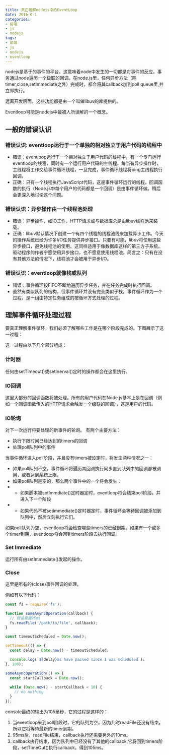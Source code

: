 ```yaml
---
title: 真正理解nodejs中的EventLoop
date: 2016-6-1
categories:
- 前端
- js
- nodejs
tags:
- 前端
- js
- nodejs
- eventloop
---
```

nodejs是基于的事件的平台。这意味着node中发生的一切都是对事件的反应。事务通过node遍历一个级联的回调。在node.js里，任何异步方法（除timer,close,setImmediate之外）完成时，都会将其callback加到poll queue里,并立即执行。

远离开发层面，这些功能都是由一个叫做libuv的库提供的。

Eventloop可能是nodejs中最被人所误解的一个概念。

## 一般的错误认识
### 错误认识: eventloop运行于一个单独的相对独立于用户代码的线程中

- 错误：eventloop运行于一个相对独立于用户代码的线程中。有一个专门运行eventloop的线程，同时有一个运行用户代码的主线程。每当有异步操作时，主线程将工作交给事件循环线程，一旦完成，事件循环线程将ping主线程执行回调。
- 正确：只有一个线程执行JavaScript代码，这是事件循环运行的线程。回调函数的执行（Node.js中每个用户的代码都是一个回调）是由事件循环做。稍后会更深入地讨论这个问题。

### 错误认识：异步操作由一个线程池处理

- 错误：异步操作，如IO工作，HTTP请求或与数据库总是由libuv线程池来装载。
- 正确：libuv默认情况下创建一个有四个线程的线程池线来加载异步工作。今天的操作系统已经为许多I/O任务提供异步接口。只要有可能，libuv将使用这些异步接口，避免线程池的使用。这同样适用于像数据库这样的第三方子系统。驱动程序的作者宁愿使用异步接口，也不愿意使用线程池。简言之：只有在没有其他方法的情况下，线程池才会被用于异步I/O。

### 错误认识：eventloop就像栈或队列

- 错误：事件循环按FIFO不断地遍历异步任务，并在任务完成时执行回调。
- 虽然有类似队列的结构，但事件循环并没有完全类似于栈。事件循环作为一个过程，是一组由特定任务组成的按循环方式处理的过程。

## 理解事件循环处理过程

要真正理解事件循环，我们必须了解哪些工作是在哪个阶段完成的。下图展示了这一过程：


这一过程由以下几个部分组成：

### 计时器
任何由setTimeout()或setInerval()定时的操作都会在这里执行。
### IO回调
这里大部分的回调函数将被处理。所有的用户代码在Node.js基本上是在回调（例如一个回调函数传入的HTTP请求会触发一个级联的回调），这是用户的代码。
### IO轮询
对下一次运行将要处理的新事件的轮询。
有两个主要方法：
- 执行下限时间已经达到的timers的回调
- 处理poll队列中的事件

当事件循环进入poll阶段，并且没有timers被设定时，将发生两种情况之一：

- 如果poll队列不空，事件循环将遍历其回调执行同步直到队列中的回调都被调用，或者达到系统上限。
- 如果poll队列是空的，那么两个事件中的一个将会发生：
- - 如果脚本被setImmdiate()定时器定时，eventloop将会结束poll阶段，并进入下一个阶段
- - 如果代码不被setimmediate()定时器定时，事件循环会等待回调被添加到队列中，然后立刻执行它们。

如果poll队列为空，eventloop将会检查哪些timers的已经到期。如果有一个或多个timer到期，eventloop将会回到timers阶段去执行回调。

### Set Immediate
运行所有由setImmediate()发起的操作。
### Close
这里是所有的(close)事件回调的处理。

例如有以下代码：
``` javascript
const fs = require('fs');

function someAsyncOperation(callback) {
  // 假设需要95ms
  fs.readFile('/path/to/file', callback);
}

const timeoutScheduled = Date.now();

setTimeout(() => {
  const delay = Date.now() - timeoutScheduled;

  console.log(`${delay}ms have passed since I was scheduled`);
}, 100);

someAsyncOperation(() => {
  const startCallback = Date.now();
  
  while (Date.now() - startCallback < 10) {
    // do nothing
  }
});
```
console最终的输出为105毫秒，它的过程是这样的：
1. 当eventloop来到poll阶段时，它的队列为空，因为此时readFile还没有结束。所以它将等待最新的timer到期。
2. 95ms后，readFile结束，callback执行还需要另外的10ms。
3. callback执行结束，因为队列中已经没有了其他的callback,它将回到timers阶段，setTimeOut()执行callback，得到105ms。

